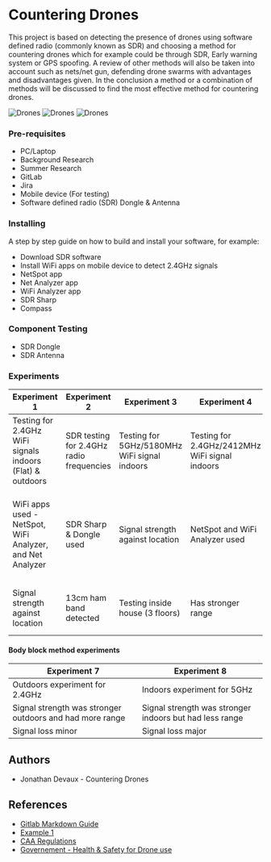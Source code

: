# Countering Drones

This project is based on detecting the presence of drones using software defined radio (commonly known as SDR) and choosing a method for countering drones which for example could be through SDR, Early warning system or GPS spoofing. A review of other methods will also be taken into account such as nets/net gun, defending drone swarms with advantages and disadvantages given. In the conclusion a method or a combination of methods will be discussed to find the most effective method for countering drones.

![Drones](https://i1.wp.com/www.suasnews.com/wp-content/uploads/2019/05/liteye-drone-detection.jpg?resize=218%2C150&ssl=1)
![Drones](https://images.idgesg.net/images/article/2020/01/snaptain-a15-drones-100827817-medium.jpg)
![Drones](https://2e2de02um3hsz26s7iwe817v-wpengine.netdna-ssl.com/wp-content/uploads/2019/10/gannet-drone-pro-350x200.jpg)

### Pre-requisites

* PC/Laptop
* Background Research
* Summer Research
* GitLab
* Jira
* Mobile device (For testing)
* Software defined radio (SDR) Dongle & Antenna

### Installing
A step by step guide on how to build and install your software, for example:

* Download SDR software
* Install WiFi apps on mobile device to detect 2.4GHz signals
* NetSpot app
* Net Analyzer app
* WiFi Analyzer app
* SDR Sharp
* Compass


 
### Component Testing

* SDR Dongle
* SDR Antenna

### Experiments 
| Experiment 1 | Experiment 2 | Experiment 3 | Experiment 4 | Experiment 5 | Experiment 6 |
| ------ | ------ | ------ | ------ | ------ | ------ |
| Testing for 2.4GHz WiFi signals indoors (Flat) & outdoors | SDR testing for 2.4GHz radio frequencies | Testing for 5GHz/5180MHz WiFi signal indoors | Testing for 2.4GHz/2412MHz WiFi signal indoors | Testing for 5GHz/5180MHz WiFi signal Outdoors | Testing for 2.4GHz/2412MHz WiFi signal Outdoors
| WiFi apps used - NetSpot, WiFi Analyzer, and Net Analyzer | SDR Sharp & Dongle used | Signal strength against location | NetSpot and WiFi Analyzer used | test the signal strength against the location | Once the signal reaches -100dBm the WiFi signal is no more viable and will not be able to connect or be discovered by the mobile device |
| Signal strength against location | 13cm ham band detected | Testing inside house (3 floors) | Has stronger range | signal strength is lost once the mobile device has reached the road | Garden has better signal strength |

#### Body block method experiments
| Experiment 7 | Experiment 8 |
| ------ | ------ |
| Outdoors experiment for 2.4GHz | Indoors experiment for 5GHz |
| Signal strength was stronger outdoors and had more range | Signal strength was stronger indoors but had less range |
| Signal loss minor | Signal loss major |

## Authors

* Jonathan Devaux - Countering Drones

## References
* [Gitlab Markdown Guide](https://docs.gitlab.com/ee/user/markdown.html)
* [Example 1](https://github.com/erasmus-without-paper/ewp-specs-sec-intro/tree/v2.0.2)
* [CAA Regulations](https://info.caa.co.uk/uk-regulations/)
* [Governement - Health & Safety for Drone use](https://www.gov.uk/government/organisations/civil-aviation-authority#:~:text=The%20Civil%20Aviation%20Authority%20(CAA,the%20ATOL%20financial%20protection%20scheme))



